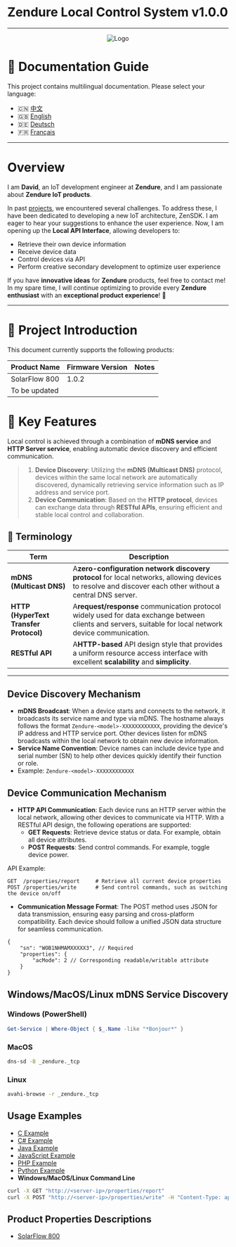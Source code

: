# Zendure Local Control System v1.0.0

---

<p align="center">
  <img src="https://zendure.com/cdn/shop/files/zendure-logo-infinity-charge_240x.png?v=1717728038" alt="Logo">
</p>

# 📖 Documentation Guide

This project contains multilingual documentation. Please select your language:

* 🇨🇳 [中文 ](./docs/zh.md)
* 🇬🇧 [English](./README.md)
* 🇩🇪 [Deutsch](./docs/de.md)
* 🇫🇷 [Français](./docs/fr.md)

---

# Overview

I am **David**, an IoT development engineer at **Zendure**, and I am passionate about **Zendure IoT products**.

In past [projects](https://github.com/Zendure/developer-device-data-report), we encountered several challenges. To address these, I have been dedicated to developing a new IoT architecture, ZenSDK. I am eager to hear your suggestions to enhance the user experience. Now, I am opening up the **Local API Interface**, allowing developers to:

* Retrieve their own device information
* Receive device data
* Control devices via API
* Perform creative secondary development to optimize user experience

If you have **innovative ideas** for **Zendure** products, feel free to contact me! In my spare time, I will continue optimizing to provide every **Zendure enthusiast** with an **exceptional product experience**! 🚀

---

# 📌 Project Introduction

This document currently supports the following products:

| Product Name  | Firmware Version | Notes |
| ------------- | ---------------- | ----- |
| SolarFlow 800 | 1.0.2            |       |
| To be updated |                  |       |

# **🚀 Key Features**

Local control is achieved through a combination of **mDNS service** and **HTTP Server service**, enabling automatic device discovery and efficient communication.

> 1. **Device Discovery**: Utilizing the **mDNS (Multicast DNS)** protocol, devices within the same local network are automatically discovered, dynamically retrieving service information such as IP address and service port.
> 2. **Device Communication**: Based on the **HTTP protocol**, devices can exchange data through **RESTful APIs**, ensuring efficient and stable local control and collaboration.

## **📖 Terminology**

| Term                                         | Description                                                                                                                                                    |
| -------------------------------------------- | -------------------------------------------------------------------------------------------------------------------------------------------------------------- |
| **mDNS (Multicast DNS)**               | A**zero-configuration network discovery protocol** for local networks, allowing devices to resolve and discover each other without a central DNS server. |
| **HTTP (HyperText Transfer Protocol)** | A**request/response** communication protocol widely used for data exchange between clients and servers, suitable for local network device communication. |
| **RESTful API**                        | A**HTTP-based** API design style that provides a uniform resource access interface with excellent **scalability** and **simplicity**.        |

---

## **Device Discovery Mechanism**

* **mDNS Broadcast**: When a device starts and connects to the network, it broadcasts its service name and type via mDNS. The hostname always follows the format `Zendure-<model>-XXXXXXXXXXXX`, providing the device's IP address and HTTP service port. Other devices listen for mDNS broadcasts within the local network to obtain new device information.
* **Service Name Convention**: Device names can include device type and serial number (SN) to help other devices quickly identify their function or role.
* Example: `Zendure-<model>-XXXXXXXXXXXX`

## **Device Communication Mechanism**

* **HTTP API Communication**: Each device runs an HTTP server within the local network, allowing other devices to communicate via HTTP. With a RESTful API design, the following operations are supported:
  * **GET Requests**: Retrieve device status or data. For example, obtain all device attributes.
  * **POST Requests**: Send control commands. For example, toggle device power.

API Example:

```HTTP
GET  /properties/report     # Retrieve all current device properties
POST /properties/write      # Send control commands, such as switching the device on/off
```

* **Communication Message Format**: The POST method uses JSON for data transmission, ensuring easy parsing and cross-platform compatibility. Each device should follow a unified JSON data structure for seamless communication.

```
{
    "sn": "WOB1NHMAMXXXXX3", // Required
    "properties": {
        "acMode": 2 // Corresponding readable/writable attribute
    }
}
```
## **Windows/MacOS/Linux mDNS Service Discovery**
### Windows (PowerShell)
```powershell
Get-Service | Where-Object { $_.Name -like "*Bonjour*" }
```
### MacOS
```sh
dns-sd -B _zendure._tcp
```    
### Linux
```sh
avahi-browse -r _zendure._tcp
```  

## **Usage Examples**

* [C Example](./examples/C/demo.c)
* [C# Example](./examples/C#/demo.cpp)
* [Java Example](./examples/Java/demo.java)
* [JavaScript Example](./examples/JavaScript/demo.js)
* [PHP Example](./examples/PHP/demo.php)
* [Python Example](./examples/Python/demo.py)
* **Windows/MacOS/Linux Command Line**

```sh
curl -X GET "http://<server-ip>/properties/report"
curl -X POST "http://<server-ip>/properties/write" -H "Content-Type: application/json" -d '{"sn": "your_device_sn","properties":{"acMode":2}}'
```

## Product Properties Descriptions
* [SolarFlow 800](./docs/en_properties.md)